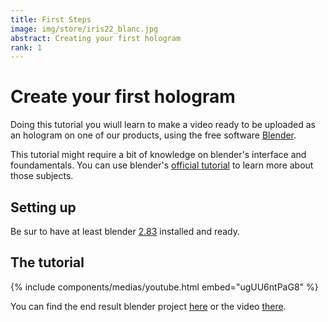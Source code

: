 ```yaml
---
title: First Steps
image: img/store/iris22_blanc.jpg
abstract: Creating your first hologram
rank: 1
---
```


# Create your first hologram

Doing this tutorial you wiull learn to make a video ready to be uploaded as an hologram on one of our products, using the free software [Blender](https://www.blender.org).

This tutorial might require a bit of knowledge on blender's interface and foundamentals. You can use blender's [official tutorial](https://www.youtube.com/playlist?list=PLa1F2ddGya_-UvuAqHAksYnB0qL9yWDO6) to learn more about those subjects.


## Setting up

Be sur to have at least blender [2.83](https://www.blender.org/download/releases/2-83/) installed and ready.

## The tutorial

{% include components/medias/youtube.html embed="ugUU6ntPaG8" %}

You can find the end result blender project [here](/static/files/monkey.blend) or the video [there](/static/files/monkey.mp4).
